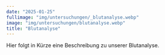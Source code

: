 ```yaml
---
date: "2025-01-25"
fullimage: "img/untersuchungen/_blutanalyse.webp"
image: "img/untersuchungen/blutanalyse.webp"
title: "Blutanalyse"
---
```


Hier folgt in Kürze eine Beschreibung zu unserer Blutanalyse.
